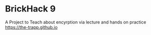 # BrickHack 9

A Project to Teach about encyrption via lecture and hands on practice
https://the-trapp.github.io
